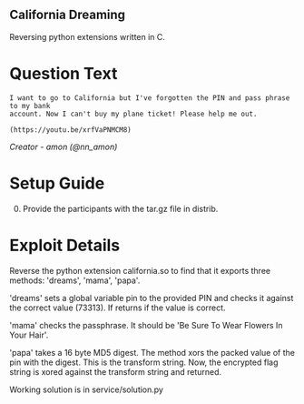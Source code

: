 California Dreaming
-------------------

Reversing python extensions written in C.

# Question Text

```
I want to go to California but I've forgotten the PIN and pass phrase to my bank
account. Now I can't buy my plane ticket! Please help me out.

(https://youtu.be/xrfVaPNMCM8)
```

*Creator -  amon (@nn_amon)*

# Setup Guide

0. Provide the participants with the tar.gz file in distrib.

# Exploit Details

Reverse the python extension california.so to find that it exports three
methods: 'dreams', 'mama', 'papa'.

'dreams' sets a global variable pin to the provided PIN and checks it against
the correct value (73313). If returns if the value is correct.

'mama' checks the passphrase. It should be 'Be Sure To Wear Flowers In Your
Hair'.

'papa' takes a 16 byte MD5 digest. The method xors the packed value of the pin
with the digest. This is the transform string. Now, the encrypted flag string is
xored against the transform string and returned.

Working solution is in service/solution.py

